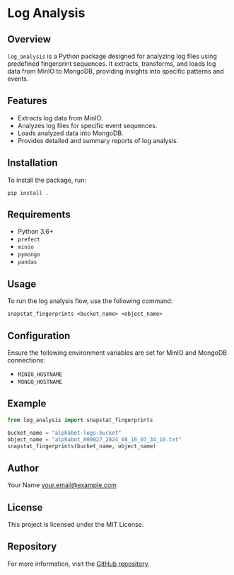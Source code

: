 # Log Analysis

## Overview
`log_analysis` is a Python package designed for analyzing log files using predefined fingerprint sequences. It extracts, transforms, and loads log data from MinIO to MongoDB, providing insights into specific patterns and events.

## Features
- Extracts log data from MinIO.
- Analyzes log files for specific event sequences.
- Loads analyzed data into MongoDB.
- Provides detailed and summary reports of log analysis.

## Installation
To install the package, run:
```
pip install .
```

## Requirements
- Python 3.6+
- `prefect`
- `minio`
- `pymongo`
- `pandas`

## Usage
To run the log analysis flow, use the following command:
```
snapstat_fingerprints <bucket_name> <object_name>
```

## Configuration
Ensure the following environment variables are set for MinIO and MongoDB connections:
- `MINIO_HOSTNAME`
- `MONGO_HOSTNAME`

## Example
```python
from log_analysis import snapstat_fingerprints

bucket_name = "alphabot-logs-bucket"
object_name = "alphabot_000027_2024_08_16_07_34_10.txt"
snapstat_fingerprints(bucket_name, object_name)
```

## Author
Your Name
your.email@example.com

## License
This project is licensed under the MIT License.

## Repository
For more information, visit the [GitHub repository](https://github.com/yourusername/log_analysis).
